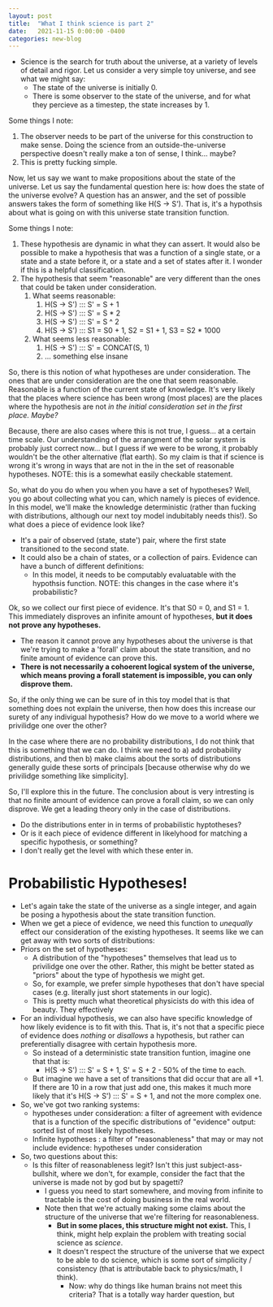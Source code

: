 ```yaml
---
layout: post
title:  "What I think science is part 2"
date:   2021-11-15 0:00:00 -0400
categories: new-blog
---
```

- Science is the search for truth about the universe, at a variety of levels of detail and rigor. Let us consider a very simple toy universe, and see what we might say:
    - The state of the universe is initially 0.
    - There is some observer to the state of the universe, and for what they percieve as a timestep, the state increases by 1.

Some things I note:

1. The observer needs to be part of the universe for this construction to make sense. Doing the science from an outside-the-universe perspective doesn't really make a ton of sense, I think... maybe?
2. This is pretty fucking simple. 

Now, let us say we want to make propositions about the state of the universe. Let us say the fundamental question here is: how does the state of the universe evolve? A question has an answer, and the set of possible answers takes the form of something like H(S → S'). That is, it's a hypothsis about what is going on with this universe state transition function.

Some things I note:

1. These hypothesis are dynamic in what they can assert. It would also be possible to make a hypothesis that was a function of a single state, or a state and a state before it, or a state and a set of states after it. I wonder if this is a helpful classification.
2. The hypothesis that seem "reasonable" are very different than the ones that could be taken under consideration. 
    1. What seems reasonable:
        1.  H(S → S') ::: S' = S + 1
        2.  H(S → S') ::: S' = S * 2
        3.  H(S → S') ::: S' = S ^ 2
        4.  H(S → S') ::: S1 = S0 + 1, S2 = S1 + 1, S3 = S2 * 1000
    2. What seems less reasonable:
        1.  H(S → S') ::: S' = CONCAT(S, 1)
        2. ... something else insane

So, there is this notion of what hypotheses are under consideration. The ones that are under consideration are the one  that seem reasonable. Reasonable is a function of the current state of knowledge. It's very likely that the places where science has been wrong (most places) are the places where the hypothesis are not *in the initial consideration set in the first place. Maybe?*

Because, there are also cases where this is not true, I guess... at a certain time scale. Our understanding of the arrangment of the solar system is probably just correct now... but I guess if we were to be wrong, it probably wouldn't be the other alternative (flat earth). So my claim is that if science is wrong it's wrong in ways that are not in the in the set of reasonable hypotheses. NOTE: this is a somewhat easily checkable statement.

So, what do you do when you when you have a set of hypotheses? Well, you go about collecting what you can, which namely is pieces of evidence. In this model, we'll make the knowledge deterministic (rather than fucking with distributions, although our next toy model indubitably needs this!). So what does a piece of evidence look like?

- It's a pair of observed (state, state') pair, where the first state transitioned to the second state.
- It could also be a chain of states, or a collection of pairs. Evidence can have a bunch of different definitions:
    - In this model, it needs to be computably evaluatable with the hypothsis function. NOTE: this changes in the case where it's probabilistic?

Ok, so we collect our first piece of evidence. It's that S0 = 0, and S1 = 1. This immediately disproves an infinite amount of hypotheses, **but it does not prove any hypotheses.**

- The reason it cannot prove any hypotheses about the universe is that we're trying to make a 'forall' claim about the state transition, and no finite amount of evidence can prove this.
- **There is not necessarily a cohoerent logical system of the universe, which means proving a forall statement is impossible, you can only disprove them.**

So, if the only thing we can be sure of in this toy model that is that something does not explain the universe, then how does this increase our surety of any indivigual hypothesis? How do we move to a world where we privilidge one over the other?

In the case where there are no probability distributions, I do not think that this is something that we can do. I think we need to a) add probability distributions, and then b) make claims about the sorts of distributions generally guide these sorts of principals [because otherwise why do we privilidge something like simplicity].

So, I'll explore this in the future. The conclusion about is very intresting is that no finite amount of evidence can prove a forall claim, so we can only disprove. We get a leading theory only in the case of distributions.

- Do the distributions enter in in terms of probabilistic hyptotheses?
- Or is it each piece of evidence different in likelyhood for matching a specific hypothesis, or something?
- I don't really get the level with which these enter in.

# Probabilistic Hypotheses!

- Let's again take the state of the universe as a single integer, and again be posing a hypothesis about the state transition function.
- When we get a piece of evidence, we need this function to *unequally* effect our consideration of the existing hypotheses. It seems like we can get away with two sorts of distributions:
- Priors on the set of hypotheses:
    - A distribution of the "hypotheses" themselves that lead us to privilidge one over the other. Rather, this might be better stated as "priors" about the type of hypothesis we might get.
    - So, for example, we prefer simple hypotheses that don't have special cases (e.g. literally just short statements in our logic).
    - This is pretty much what theoretical physicists do with this idea of beauty. They effectively
- For an individual hypothesis, we can also have specific knowledge of how likely evidence is to fit with this. That is, it's not that a specific piece of evidence does *nothing* or *disallows* a hypothesis, but rather can preferentially disagree with certain hypothesis more.
    - So instead of a deterministic state transition funtion, imagine one that that is:
        - H(S → S') ::: S' = S + 1, S' = S + 2 - 50% of the time to each.
    - But imagine we have a set of transitions that did occur that are all +1. If there are 10 in a row that just add one, this makes it much more likely that it's H(S → S') ::: S' = S + 1, and not the more complex one.
- So, we've got two ranking systems:
    - hypotheses under consideration: a filter of agreement with evidence that is a function of the specific distributions of "evidence" output: sorted list of most likely hypotheses.
    - Infinite hypotheses : a filter of "reasonableness" that may or may not include evidence: hypotheses under consideration
- So, two questions about this:
    - Is this filter of reasonableness legit? Isn't this just subject-ass-bullshit, where we don't, for example, consider the fact that the universe is made not by god but by spagetti?
        - I guess you need to start somewhere, and moving from infinite to tractable is the cost of doing business in the real world.
        - Note then that we're actually making some claims about the structure of the universe that we're filtering for reasonableness.
            - **But in some places, this structure might not exist.** This, I think, might help explain the problem with treating social science as *science*.
            - It doesn't respect the structure of the universe that we expect to be able to do science, which is some sort of simplicity / consistency (that is attributable back to physics/math, I think).
                - Now: why do things like human brains not meet this criteria? That is a totally way harder question, but
